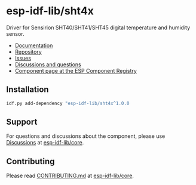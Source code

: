 # esp-idf-lib/sht4x

Driver for Sensirion SHT40/SHT41/SHT45 digital temperature and humidity sensor.

* [Documentation](https://esp-idf-lib.github.io/sht4x/)
* [Repository](https://github.com/esp-idf-lib/sht4x)
* [Issues](https://github.com/esp-idf-lib/sht4x/issues)
* [Discussions and questions](https://github.com/esp-idf-lib/core/discussions)
* [Component page at the ESP Component Registry](https://components.espressif.com/components/esp-idf-lib/sht4x)

## Installation

```sh
idf.py add-dependency "esp-idf-lib/sht4x^1.0.0
```

## Support

For questions and discussions about the component, please use
[Discussions](https://github.com/esp-idf-lib/core/discussions)
at [esp-idf-lib/core](https://github.com/esp-idf-lib/core).

## Contributing

Please read [CONTRIBUTING.md](https://github.com/esp-idf-lib/core/blob/main/CONTRIBUTING.md)
at [esp-idf-lib/core](https://github.com/esp-idf-lib/core).
